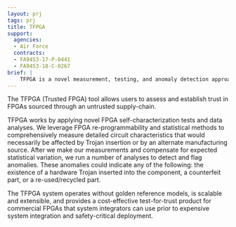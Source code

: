```yaml
---
layout: prj
tags: prj
title: TFPGA
support:
  agencies:
  - Air Force
  contracts:
  - FA9453-17-P-0441
  - FA9453-18-C-0267
brief: |
    TFPGA is a novel measurement, testing, and anomaly detection approach to detect vulnerabilities and defects in FPGA components.
---
```


The TFPGA (Trusted FPGA) tool allows users to assess and establish trust in FPGAs sourced through an untrusted supply-chain. 

TFPGA works by applying novel FPGA self-characterization tests and data analyses. We leverage FPGA re-programmability and statistical methods to comprehensively measure detailed circuit characteristics that would necessarily be affected by Trojan insertion or by an alternate manufacturing source. After we make our measurements and compensate for expected statistical variation, we run a number of analyses to detect and flag anomalies. These anomalies could indicate any of the following: the existence of a hardware Trojan inserted into the component, a counterfeit part, or a re-used/recycled part.

The TFPGA system operates without golden reference models, is scalable and extensible, and provides a cost-effective test-for-trust product for commercial FPGAs that system integrators can use prior to expensive system integration and safety-critical deployment.
